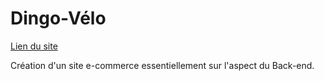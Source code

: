 # Dingo-Vélo
[Lien du site](https://timcarrara.pythonanywhere.com/)

Création d'un site e-commerce essentiellement sur l'aspect du Back-end.
